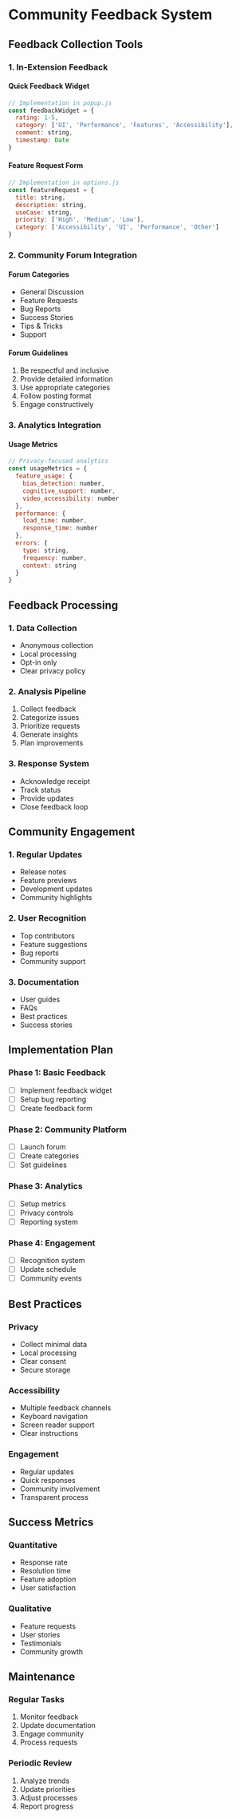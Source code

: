 # Community Feedback System

## Feedback Collection Tools

### 1. In-Extension Feedback

#### Quick Feedback Widget
```javascript
// Implementation in popup.js
const feedbackWidget = {
  rating: 1-5,
  category: ['UI', 'Performance', 'Features', 'Accessibility'],
  comment: string,
  timestamp: Date
}
```

#### Feature Request Form
```javascript
// Implementation in options.js
const featureRequest = {
  title: string,
  description: string,
  useCase: string,
  priority: ['High', 'Medium', 'Low'],
  category: ['Accessibility', 'UI', 'Performance', 'Other']
}
```

### 2. Community Forum Integration

#### Forum Categories
- General Discussion
- Feature Requests
- Bug Reports
- Success Stories
- Tips & Tricks
- Support

#### Forum Guidelines
1. Be respectful and inclusive
2. Provide detailed information
3. Use appropriate categories
4. Follow posting format
5. Engage constructively

### 3. Analytics Integration

#### Usage Metrics
```javascript
// Privacy-focused analytics
const usageMetrics = {
  feature_usage: {
    bias_detection: number,
    cognitive_support: number,
    video_accessibility: number
  },
  performance: {
    load_time: number,
    response_time: number
  },
  errors: {
    type: string,
    frequency: number,
    context: string
  }
}
```

## Feedback Processing

### 1. Data Collection
- Anonymous collection
- Local processing
- Opt-in only
- Clear privacy policy

### 2. Analysis Pipeline
1. Collect feedback
2. Categorize issues
3. Prioritize requests
4. Generate insights
5. Plan improvements

### 3. Response System
- Acknowledge receipt
- Track status
- Provide updates
- Close feedback loop

## Community Engagement

### 1. Regular Updates
- Release notes
- Feature previews
- Development updates
- Community highlights

### 2. User Recognition
- Top contributors
- Feature suggestions
- Bug reports
- Community support

### 3. Documentation
- User guides
- FAQs
- Best practices
- Success stories

## Implementation Plan

### Phase 1: Basic Feedback
- [ ] Implement feedback widget
- [ ] Setup bug reporting
- [ ] Create feedback form

### Phase 2: Community Platform
- [ ] Launch forum
- [ ] Create categories
- [ ] Set guidelines

### Phase 3: Analytics
- [ ] Setup metrics
- [ ] Privacy controls
- [ ] Reporting system

### Phase 4: Engagement
- [ ] Recognition system
- [ ] Update schedule
- [ ] Community events

## Best Practices

### Privacy
- Collect minimal data
- Local processing
- Clear consent
- Secure storage

### Accessibility
- Multiple feedback channels
- Keyboard navigation
- Screen reader support
- Clear instructions

### Engagement
- Regular updates
- Quick responses
- Community involvement
- Transparent process

## Success Metrics

### Quantitative
- Response rate
- Resolution time
- Feature adoption
- User satisfaction

### Qualitative
- Feature requests
- User stories
- Testimonials
- Community growth

## Maintenance

### Regular Tasks
1. Monitor feedback
2. Update documentation
3. Engage community
4. Process requests

### Periodic Review
1. Analyze trends
2. Update priorities
3. Adjust processes
4. Report progress